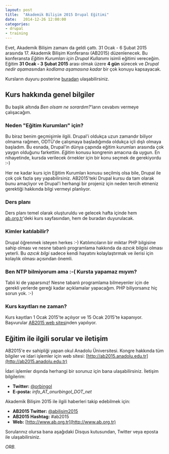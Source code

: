 ```yaml
---
layout: post
title:  "Akademik Bilişim 2015 Drupal Eğitimi"
date:   2014-12-26 12:00:00
categories:
- drupal
- training
---
```

Evet, Akademik Bilişim zamanı da geldi çattı. 31 Ocak - 6 Şubat 2015 arasında 17. Akademik Bilişim Konferansı (AB2015) düzenlenecek. Bu konferansta *Eğitim Kurumları için Drupal Kullanımı* isimli eğitimi vereceğim. Eğitim **31 Ocak - 3 Şubat 2015** arası olmak üzere **4 gün** sürecek ve *Drupal nedir aşaması*ndan *kodlama aşamasına kadar* bir çok konuyu kapsayacak.

Kursların duyuru posterine [buradan](/files/ab2015-kurslar.pdf) ulaşabilirsiniz. 

## Kurs hakkında genel bilgiler

Bu başlık altında *Ben olsam ne sorardım?*'ların cevabını vermeye çalışacağım.

### Neden "Eğitim Kurumları" için?

Bu biraz benim geçmişimle ilgili. Drupal'i oldukça uzun zamandır biliyor olmama rağmen, ODTÜ'de çalışmaya başladığımda oldukça içli dışlı olmaya başladım. Bu esnada, Drupal'in dünya çapında eğitim kurumları arasında çok yaygın olduğunu farkettim. *Eğitim* konusu kongrenin amacına da uygun. En nihayetinde, kursda verilecek örnekler için bir konu seçmek de gerekiyordu :-)

Her ne kadar kurs için Eğitim Kurumları konusu seçilmiş olsa bile, Drupal ile çok çok fazla şey yapabilirsiniz. AB2015'teki Drupal kursu da tam olarak bunu amaçlıyor ve Drupal'i herhangi bir projeniz için neden tercih etmeniz gerektiği hakkında bilgi vermeyi planlıyor.

### Ders planı

Ders planı temel olarak oluşturuldu ve gelecek hafta içinde hem [ab.org.tr](http://ab.org.tr/ab15/Kurs/164.html)'deki kurs sayfasından, hem de buradan duyurulacak.

### Kimler katılabilir?

Drupal öğrenmek isteyen herkes :-) Katılımcıların bir miktar PHP bilgisine sahip olması ve nesne tabanlı programlama hakkında da *azıcık* bilgisi olması yeterli. Bu *azıcık bilgi* sadece kendi hayatını kolaylaştırmak ve ilerisi için kolaylık olması açısından önemli.

### Ben NTP bilmiyorum ama :-( Kursta yapamaz mıyım?

Tabii ki de yaparsınız! Nesne tabanlı programlama bilmeyenler için de gerekli yerlerde gereği kadar açıklamalar yapacağım. PHP biliyorsanız hiç sorun yok. :-)

### Kurs kayıtları ne zaman?

Kurs kayıtları 1 Ocak 2015'te açılıyor ve 15 Ocak 2015'te kapanıyor. Başvurular [AB2015 web sitesi](http://ab2015.anadolu.edu.tr)nden yapılıyor.

## Eğitim ile ilgili sorular ve iletişim

AB2015'e ev sahipliği yapan okul Anadolu Üniversitesi. Kongre hakkında tüm bilgiler ve idari işlemler için web sitesi: [http://ab2015.anadolu.edu.tr](http://ab2015.anadolu.edu.tr)

İdari işlemler dışında herhangi bir sorunuz için bana ulaşabilirsiniz. İletişim bilgilerim:

* **Twitter:** [@orbingol](https://twitter.com/orbingol)
* **E-posta:** *info_AT_onurbingol_DOT_net*

Akademik Bilişim 2015 ile ilgili haberleri takip edebilmek için:

* **AB2015 Twitter:** [@abilisim2015](https://twitter.com/abilisim2015)
* **AB2015 Hashtag:** #ab2015
* **Web:** [http://www.ab.org.tr](http://www.ab.org.tr)

Sorularınız olursa bana aşağıdaki Disqus kutusundan, Twitter veya eposta ile ulaşabilirsiniz.

*ORB.*



